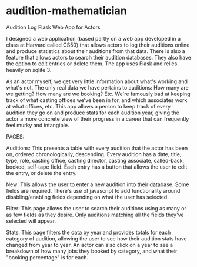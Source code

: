 # audition-mathematician
Audition Log Flask Web App for Actors

I designed a web application (based partly on a web app developed in a class at Harvard called CS50) that allows actors to log their auditions online and produce statistics about their auditions from that data.  There is also a feature that allows actors to search their audition databases.  They also have the option to edit entries or delete them. The app uses Flask and relies heavily on sqlite 3.

As an actor myself, we get very little information about what's working and what's not. The only real data we have pertains to auditions: How many are we getting? How many are we booking? Etc. We're famously bad at keeping track of what casting offices we've been in for, and which associates work at what offices, etc. This app allows a person to keep track of every audition they go on and produce stats for each audition year, giving the actor a more concrete view of their progress in a career that can frequently feel murky and intangible.

PAGES:

Auditions:
    This presents a table with every audition that the actor has been on, ordered chronologically, descending. Every audition has a date, title, type, role, casting office, casting director, casting associate, called-back, booked, self-tape field. Each entry has a button that allows the user to edit the entry, or delete the entry.

New:
    This allows the user to enter a new audition into their database.  Some fields are required.  There's use of javascript to add functionality around disabling/enabling fields depending on what the user has selected.

Filter:
    This page allows the user to search their auditions using as many or as few fields as they desire.  Only auditions matching all the fields they've selected will appear.

Stats:
    This page filters the data by year and provides totals for each category of audition, allowing the user to see how their audition stats have changed from year to year.  An actor can also click on a year to see a breakdown of how many jobs they booked by category, and what their "booking percentage" is for each.

